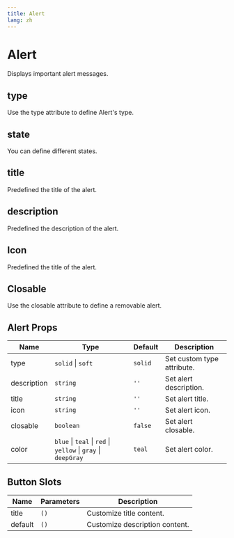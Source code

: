 ```yaml
---
title: Alert
lang: zh
---
```


# Alert

Displays important alert messages.

## type

Use the type attribute to define Alert's type.

<demo src="../../../example/alert/types.vue"></demo>

## state

You can define different states.

<demo src="../../../example/alert/states.vue"></demo>

## title

Predefined the title of the alert.

<demo src="../../../example/alert/title.vue"></demo>

## description

Predefined the description of the alert.

<demo src="../../../example/alert/description.vue"></demo>

## Icon

Predefined the title of the alert.

<demo src="../../../example/alert/icon.vue"></demo>

## Closable

Use the closable attribute to define a removable alert.

<demo src="../../../example/alert/closable.vue"></demo>

## Alert Props

| Name        | Type                                                          | Default | Description                |
| ----------- | ------------------------------------------------------------- | ------- | -------------------------- |
| type        | `solid` \| `soft`                                             | `solid` | Set custom type attribute. |
| description | `string`                                                      | `''`    | Set alert description.     |
| title       | `string`                                                      | `''`    | Set alert title.           |
| icon        | `string`                                                      | `''`    | Set alert icon.            |
| closable    | `boolean`                                                     | `false` | Set alert closable.        |
| color       | `blue` \| `teal` \| `red` \| `yellow` \| `gray` \| `deepGray` | `teal`  | Set alert color.           |

## Button Slots

| Name    | Parameters | Description                    |
| ------- | ---------- | ------------------------------ |
| title   | `()`       | Customize title content.       |
| default | `()`       | Customize description content. |

